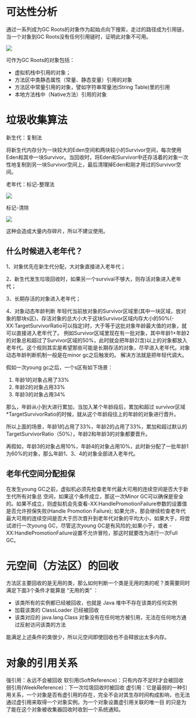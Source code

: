 # 可达性分析
通过一系列成为GC Roots的对象作为起始点向下搜索，走过的路径成为引用链，当一个对象到GC Roots没有任何引用链时，证明此对象不可用。

![](https://oscimg.oschina.net/oscnet/4208827c9ded5e1eb98c98b707e43be5f1c.jpg)

可作为GC Roots的对象包括：
-   虚拟机栈中引用的对象；
-   方法区中类静态属性（常量、静态变量）引用的对象
-   方法区中常量引用的对象，譬如字符串常量池(String Table)里的引用
-   本地方法栈中（Native方法）引用的对象

# 垃圾收集算法
新生代：复制法

将新生代内存分为一块较大的Eden空间和两块较小的Survivor空间，每次使用Eden和其中一块Survivor。当回收时，将Eden和Survivor中还存活着的对象一次性地复制到另一块Survivor空间上，最后清理掉Eden和刚才用过的Survivor空间。

老年代：标记-整理法

![](https://oscimg.oschina.net/oscnet/553fd90fb9cf0b65b0039c12fd0589dccab.jpg)

标记-清除

![](https://oscimg.oschina.net/oscnet/0c877f584afe31a68b4c419c328f545deb3.jpg)

这种会造成大量内存碎片，所以不建议使用。

## 什么时候进入老年代？
1、对象优先在新生代分配，大对象直接进入老年代；

2、新生代发生垃圾回收时，如果另一个survival不够大，则存活对象进入老年代；

3、长期存活的对象进入老年代；

4、对象动态年龄判断
年轻代当前放对象的Survivor区域里(其中一块区域，放对象的那块s区)，存活对象的总大小大于这块Survivor区域内存大小的50%(-XX:TargetSurvivorRatio可以指定)时，大于等于这批对象年龄最大值的对象，就可以直接进入老年代了。
例如Survivor区域里现在有一批对象，其中年龄1+年龄2的对象总和超过了Survivor区域的50%，此时就会把年龄2(含)以上的对象都放入老年代。这个规则其实是希望那些可能是长期存活的对象，尽早进入老年代。对象动态年龄判断机制一般是在minor gc之后触发的。
解决方法就是把年轻代调大。

假如一次young gc之后，一个s区有如下场景：
1.  年龄1的对象占用了33%
2.  年龄2的对象占用33%
3.  年龄3的对象占用34%

那么，年龄从小到大进行累加，当加入某个年龄段后，累加和超过
survivor区域\*TargetSurvivorRatio的时候，就从这个年龄段往上的年龄的对象进行晋升。

所以上面的场景，年龄1的占用了33%，年龄2的占用了33%，累加和超过默认的TargetSurvivorRatio（50%），年龄2和年龄3的对象都要晋升。

再假如，年龄3的对象占用10%，年龄4的对象占用10%，此时新分配了一批年龄1为60%的对象，那么年龄1、3、4的对象全部进入老年代。

## 老年代空间分配担保
在发生young GC之前，虚拟机必须先检查老年代最大可用的连续空间是否大于新生代所有对象总 空间，如果这个条件成立，那这一次Minor GC可以确保是安全的。如果不成立，则虚拟机会先查看-XX:HandlePromotionFailure参数的设置值是否允许担保失败(Handle Promotion Failure); 如果允许，那会继续检查老年代最大可用的连续空间是否大于历次晋升到老年代对象的平均大小，如果大于，将尝试进行一次young GC，尽管这次young GC是有风险的;如果小于，或者
-XX:HandlePromotionFailure设置不允许冒险，那这时就要改为进行一次Full GC。

# 元空间（方法区）的回收
方法区主要回收的是无用的类，那么如何判断一个类是无用的类的呢？类需要同时满足下面3个条件才能算是 “无用的类” ：
- 该类所有的实例都已经被回收，也就是 Java 堆中不存在该类的任何实例
- 加载该类的 ClassLoader 已经被回收
- 该类对应的 java.lang.Class 对象没有在任何地方被引用，无法在任何地方通过反射访问该类的方法

能满足上述条件的类很少，所以元空间即使回收也不会释放出太多内存。

# 对象的引用关系
强引用：永远不会被回收
软引用(SoftReference)：只有内存不足时才会被回收
弱引用(WeekReference)：下一次垃圾回收时被回收
虚引用：它是最弱的一种引用关系，一个对象是否有虚引用的存在，完全不会对其生存时间构成影响，也无法通过虚引用来取得一个对象实例。为一个对象设置虚引用关联的唯一目 的只是为了能在这个对象被收集器回收时收到一个系统通知。